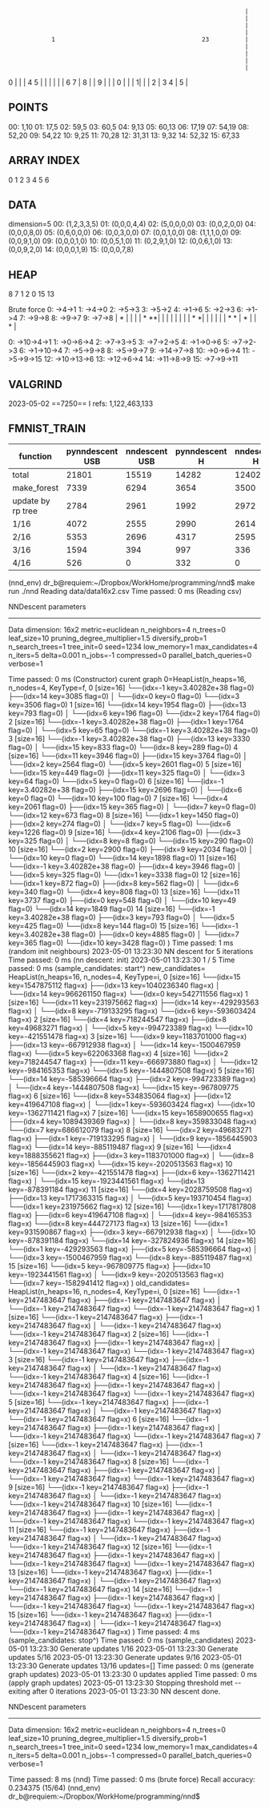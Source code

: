                                                                       |
                                                                      |
                                                                      |
                                                                      |
                1                                         23          |
                                                                      |
                                                                      |
                                                                      |
                                                                      |
0                                                                     |
                                                                      |
                                                                      |
        4                                                  5          |
                                                                      |
                                                                      |
                                                                      |
                                                                      |
                                                                      |
                6                                    7                |
                                                   8                  |
                                                                      |
                                                     9                |
                                                                      |
                                                                      |
        0                                                             |
                                                                      |
                                                                      |
                                                                     1|
                                                                      |
                                                                      |
                              2                                       |
        3                                          4                  |
                                                                  5   |

POINTS
------
00: 1,10
01: 17,5
02: 59,5
03: 60,5
04: 9,13
05: 60,13
06: 17,19
07: 54,19
08: 52,20
09: 54,22
10: 9,25
11: 70,28
12: 31,31
13: 9,32
14: 52,32
15: 67,33


ARRAY INDEX
-----------
0
1   2
3   4   5   6

DATA
----
dimension=5
00: (1,2,3,3,5)
01: (0,0,0,4,4)
02: (5,0,0,0,0)
03: (0,0,2,0,0)
04: (0,0,0,8,0)
05: (0,6,0,0,0)
06: (0,0,3,0,0)
07: (0,0,1,0,0)
08: (1,1,1,0,0)
09: (0,0,9,1,0)
09: (0,0,0,1,0)
10: (0,0,5,1,0)
11: (0,2,9,1,0)
12: (0,0,6,1,0)
13: (0,0,9,2,0)
14: (0,0,0,1,9)
15: (0,0,0,7,8)

HEAP
----
8
7   1
2   0   15  13


Brute force
0: ->4->1
1: ->4->0
2: ->5->3
3: ->5->2
4: ->1->6
5: ->2->3
6: ->1->4
7: ->9->8
8: ->9->7
9: ->7->8
                                                             |
          *                                                  |
                                                             |
                                                             |
                                                             |
                 *                                         **|
                                                             |
                                                             |
                                                             |
                                                             |
                                                             |
                                                             |
                                                             |
         *                                                  *|
                                                             |
                                                             |
                                                             |
                                                             |
                                                             |
                 *                                    *      |
                                                    *        |
                                                             |
                                                      *      |

0: ->10->4->1
1: ->0->6->4
2: ->7->3->5
3: ->7->2->5
4: ->1->0->6
5: ->7->2->3
6: ->1->10->4
7: ->5->9->8
8: ->5->9->7
9: ->14->7->8
10: ->0->6->4
11: ->5->9->15
12: ->10->13->6
13: ->12->6->4
14: ->11->8->9
15: ->7->9->11

VALGRIND
--------
2023-05-02 ==7250== I   refs:      1,122,463,133

FMNIST_TRAIN
------------

function          | pynndescent USB | nndescent USB | pynndescent H | nndescent H |
------------------|-----------------|---------------|---------------|-------------|
total             | 21801           | 15519         | 14282         | 12402       |
make_forest       | 7339            | 6294          | 3654          | 3500        |
update by rp tree | 2784            | 2961          | 1992          | 2972        |
1/16              | 4072            | 2555          | 2990          | 2614        |
2/16              | 5353            | 2696          | 4317          | 2595        |
3/16              | 1594            | 394           | 997           | 336         |
4/16              | 526             | 0             | 332           | 0           |



(nnd_env) dr_b@requiem:~/Dropbox/WorkHome/programming/nnd$ make run
./nnd
Reading data/data16x2.csv
Time passed: 0 ms (Reading csv)

NNDescent parameters
********************
Data dimension: 16x2
metric=euclidean
n_neighbors=4
n_trees=0
leaf_size=10
pruning_degree_multiplier=1.5
diversify_prob=1
n_search_trees=1
tree_init=0
seed=1234
low_memory=1
max_candidates=4
n_iters=5
delta=0.001
n_jobs=-1
compressed=0
parallel_batch_queries=0
verbose=1

Time passed: 0 ms (Constructor)
curent graph 0=HeapList(n_heaps=16, n_nodes=4, KeyType=f,
    0 [size=16]
    └──(idx=-1 key=3.40282e+38 flag=0)
        ├──(idx=14 key=3085 flag=0)
        │   └──(idx=0 key=0 flag=0)
        └──(idx=3 key=3506 flag=0)
    1 [size=16]
    └──(idx=14 key=1954 flag=0)
        ├──(idx=13 key=793 flag=0)
        │   └──(idx=6 key=196 flag=0)
        └──(idx=2 key=1764 flag=0)
    2 [size=16]
    └──(idx=-1 key=3.40282e+38 flag=0)
        ├──(idx=1 key=1764 flag=0)
        │   └──(idx=5 key=65 flag=0)
        └──(idx=-1 key=3.40282e+38 flag=0)
    3 [size=16]
    └──(idx=-1 key=3.40282e+38 flag=0)
        ├──(idx=13 key=3330 flag=0)
        │   └──(idx=15 key=833 flag=0)
        └──(idx=8 key=289 flag=0)
    4 [size=16]
    └──(idx=11 key=3946 flag=0)
        ├──(idx=15 key=3764 flag=0)
        │   └──(idx=2 key=2564 flag=0)
        └──(idx=5 key=2601 flag=0)
    5 [size=16]
    └──(idx=15 key=449 flag=0)
        ├──(idx=11 key=325 flag=0)
        │   └──(idx=3 key=64 flag=0)
        └──(idx=5 key=0 flag=0)
    6 [size=16]
    └──(idx=-1 key=3.40282e+38 flag=0)
        ├──(idx=15 key=2696 flag=0)
        │   └──(idx=6 key=0 flag=0)
        └──(idx=10 key=100 flag=0)
    7 [size=16]
    └──(idx=4 key=2061 flag=0)
        ├──(idx=15 key=365 flag=0)
        │   └──(idx=7 key=0 flag=0)
        └──(idx=12 key=673 flag=0)
    8 [size=16]
    └──(idx=1 key=1450 flag=0)
        ├──(idx=2 key=274 flag=0)
        │   └──(idx=7 key=5 flag=0)
        └──(idx=6 key=1226 flag=0)
    9 [size=16]
    └──(idx=4 key=2106 flag=0)
        ├──(idx=3 key=325 flag=0)
        │   └──(idx=8 key=8 flag=0)
        └──(idx=15 key=290 flag=0)
    10 [size=16]
    └──(idx=2 key=2900 flag=0)
        ├──(idx=9 key=2034 flag=0)
        │   └──(idx=10 key=0 flag=0)
        └──(idx=14 key=1898 flag=0)
    11 [size=16]
    └──(idx=-1 key=3.40282e+38 flag=0)
        ├──(idx=4 key=3946 flag=0)
        │   └──(idx=5 key=325 flag=0)
        └──(idx=1 key=3338 flag=0)
    12 [size=16]
    └──(idx=1 key=872 flag=0)
        ├──(idx=8 key=562 flag=0)
        │   └──(idx=6 key=340 flag=0)
        └──(idx=4 key=808 flag=0)
    13 [size=16]
    └──(idx=11 key=3737 flag=0)
        ├──(idx=0 key=548 flag=0)
        │   └──(idx=10 key=49 flag=0)
        └──(idx=14 key=1849 flag=0)
    14 [size=16]
    └──(idx=-1 key=3.40282e+38 flag=0)
        ├──(idx=3 key=793 flag=0)
        │   └──(idx=5 key=425 flag=0)
        └──(idx=8 key=144 flag=0)
    15 [size=16]
    └──(idx=-1 key=3.40282e+38 flag=0)
        ├──(idx=0 key=4885 flag=0)
        │   └──(idx=7 key=365 flag=0)
        └──(idx=10 key=3428 flag=0)
)
Time passed: 1 ms (random init neighbours)
2023-05-01 13:23:30 NN descent for 5 iterations
Time passed: 0 ms (nn descent: init)
2023-05-01 13:23:30     1  /  5
Time passed: 0 ms (sample_candidates: start^)
new_candidates=
HeapList(n_heaps=16, n_nodes=4, KeyType=i,
    0 [size=16]
    └──(idx=15 key=1547875112 flag=x)
        ├──(idx=13 key=1040236340 flag=x)
        │   └──(idx=14 key=966261150 flag=x)
        └──(idx=0 key=542711556 flag=x)
    1 [size=16]
    └──(idx=11 key=231975662 flag=x)
        ├──(idx=14 key=-429293563 flag=x)
        │   └──(idx=8 key=-719133295 flag=x)
        └──(idx=6 key=-593603424 flag=x)
    2 [size=16]
    └──(idx=4 key=718244547 flag=x)
        ├──(idx=8 key=49683271 flag=x)
        │   └──(idx=5 key=-994723389 flag=x)
        └──(idx=10 key=-421551478 flag=x)
    3 [size=16]
    └──(idx=9 key=1183701000 flag=x)
        ├──(idx=13 key=-667912938 flag=x)
        │   └──(idx=14 key=-1500467959 flag=x)
        └──(idx=5 key=622063368 flag=x)
    4 [size=16]
    └──(idx=2 key=718244547 flag=x)
        ├──(idx=11 key=-666973880 flag=x)
        │   └──(idx=12 key=-984165353 flag=x)
        └──(idx=5 key=-1444807508 flag=x)
    5 [size=16]
    └──(idx=14 key=-585396664 flag=x)
        ├──(idx=2 key=-994723389 flag=x)
        │   └──(idx=4 key=-1444807508 flag=x)
        └──(idx=15 key=-967809775 flag=x)
    6 [size=16]
    └──(idx=8 key=534835064 flag=x)
        ├──(idx=12 key=419647108 flag=x)
        │   └──(idx=1 key=-593603424 flag=x)
        └──(idx=10 key=-1362711421 flag=x)
    7 [size=16]
    └──(idx=15 key=1658900655 flag=x)
        ├──(idx=4 key=1089439369 flag=x)
        │   └──(idx=8 key=359833048 flag=x)
        └──(idx=7 key=686612079 flag=x)
    8 [size=16]
    └──(idx=2 key=49683271 flag=x)
        ├──(idx=1 key=-719133295 flag=x)
        │   └──(idx=9 key=-1856445903 flag=x)
        └──(idx=14 key=-885119487 flag=x)
    9 [size=16]
    └──(idx=4 key=1888355621 flag=x)
        ├──(idx=3 key=1183701000 flag=x)
        │   └──(idx=8 key=-1856445903 flag=x)
        └──(idx=15 key=-2020513563 flag=x)
    10 [size=16]
    └──(idx=2 key=-421551478 flag=x)
        ├──(idx=6 key=-1362711421 flag=x)
        │   └──(idx=15 key=-1923441561 flag=x)
        └──(idx=13 key=-878391184 flag=x)
    11 [size=16]
    └──(idx=4 key=2028759508 flag=x)
        ├──(idx=13 key=1717363315 flag=x)
        │   └──(idx=5 key=193710454 flag=x)
        └──(idx=1 key=231975662 flag=x)
    12 [size=16]
    └──(idx=1 key=1717817808 flag=x)
        ├──(idx=6 key=419647108 flag=x)
        │   └──(idx=4 key=-984165353 flag=x)
        └──(idx=8 key=444727173 flag=x)
    13 [size=16]
    └──(idx=1 key=931590867 flag=x)
        ├──(idx=3 key=-667912938 flag=x)
        │   └──(idx=10 key=-878391184 flag=x)
        └──(idx=14 key=-327824936 flag=x)
    14 [size=16]
    └──(idx=1 key=-429293563 flag=x)
        ├──(idx=5 key=-585396664 flag=x)
        │   └──(idx=3 key=-1500467959 flag=x)
        └──(idx=8 key=-885119487 flag=x)
    15 [size=16]
    └──(idx=5 key=-967809775 flag=x)
        ├──(idx=10 key=-1923441561 flag=x)
        │   └──(idx=9 key=-2020513563 flag=x)
        └──(idx=7 key=-1582941412 flag=x)
)
 old_candidates=
HeapList(n_heaps=16, n_nodes=4, KeyType=i,
    0 [size=16]
    └──(idx=-1 key=2147483647 flag=x)
        ├──(idx=-1 key=2147483647 flag=x)
        │   └──(idx=-1 key=2147483647 flag=x)
        └──(idx=-1 key=2147483647 flag=x)
    1 [size=16]
    └──(idx=-1 key=2147483647 flag=x)
        ├──(idx=-1 key=2147483647 flag=x)
        │   └──(idx=-1 key=2147483647 flag=x)
        └──(idx=-1 key=2147483647 flag=x)
    2 [size=16]
    └──(idx=-1 key=2147483647 flag=x)
        ├──(idx=-1 key=2147483647 flag=x)
        │   └──(idx=-1 key=2147483647 flag=x)
        └──(idx=-1 key=2147483647 flag=x)
    3 [size=16]
    └──(idx=-1 key=2147483647 flag=x)
        ├──(idx=-1 key=2147483647 flag=x)
        │   └──(idx=-1 key=2147483647 flag=x)
        └──(idx=-1 key=2147483647 flag=x)
    4 [size=16]
    └──(idx=-1 key=2147483647 flag=x)
        ├──(idx=-1 key=2147483647 flag=x)
        │   └──(idx=-1 key=2147483647 flag=x)
        └──(idx=-1 key=2147483647 flag=x)
    5 [size=16]
    └──(idx=-1 key=2147483647 flag=x)
        ├──(idx=-1 key=2147483647 flag=x)
        │   └──(idx=-1 key=2147483647 flag=x)
        └──(idx=-1 key=2147483647 flag=x)
    6 [size=16]
    └──(idx=-1 key=2147483647 flag=x)
        ├──(idx=-1 key=2147483647 flag=x)
        │   └──(idx=-1 key=2147483647 flag=x)
        └──(idx=-1 key=2147483647 flag=x)
    7 [size=16]
    └──(idx=-1 key=2147483647 flag=x)
        ├──(idx=-1 key=2147483647 flag=x)
        │   └──(idx=-1 key=2147483647 flag=x)
        └──(idx=-1 key=2147483647 flag=x)
    8 [size=16]
    └──(idx=-1 key=2147483647 flag=x)
        ├──(idx=-1 key=2147483647 flag=x)
        │   └──(idx=-1 key=2147483647 flag=x)
        └──(idx=-1 key=2147483647 flag=x)
    9 [size=16]
    └──(idx=-1 key=2147483647 flag=x)
        ├──(idx=-1 key=2147483647 flag=x)
        │   └──(idx=-1 key=2147483647 flag=x)
        └──(idx=-1 key=2147483647 flag=x)
    10 [size=16]
    └──(idx=-1 key=2147483647 flag=x)
        ├──(idx=-1 key=2147483647 flag=x)
        │   └──(idx=-1 key=2147483647 flag=x)
        └──(idx=-1 key=2147483647 flag=x)
    11 [size=16]
    └──(idx=-1 key=2147483647 flag=x)
        ├──(idx=-1 key=2147483647 flag=x)
        │   └──(idx=-1 key=2147483647 flag=x)
        └──(idx=-1 key=2147483647 flag=x)
    12 [size=16]
    └──(idx=-1 key=2147483647 flag=x)
        ├──(idx=-1 key=2147483647 flag=x)
        │   └──(idx=-1 key=2147483647 flag=x)
        └──(idx=-1 key=2147483647 flag=x)
    13 [size=16]
    └──(idx=-1 key=2147483647 flag=x)
        ├──(idx=-1 key=2147483647 flag=x)
        │   └──(idx=-1 key=2147483647 flag=x)
        └──(idx=-1 key=2147483647 flag=x)
    14 [size=16]
    └──(idx=-1 key=2147483647 flag=x)
        ├──(idx=-1 key=2147483647 flag=x)
        │   └──(idx=-1 key=2147483647 flag=x)
        └──(idx=-1 key=2147483647 flag=x)
    15 [size=16]
    └──(idx=-1 key=2147483647 flag=x)
        ├──(idx=-1 key=2147483647 flag=x)
        │   └──(idx=-1 key=2147483647 flag=x)
        └──(idx=-1 key=2147483647 flag=x)
)
Time passed: 4 ms (sample_candidates: stop^)
Time passed: 0 ms (sample_candidates)
2023-05-01 13:23:30             Generate updates 1/16
2023-05-01 13:23:30             Generate updates 5/16
2023-05-01 13:23:30             Generate updates 9/16
2023-05-01 13:23:30             Generate updates 13/16
updates=[]
Time passed: 0 ms (generate graph updates)
2023-05-01 13:23:30             0 updates applied
Time passed: 0 ms (apply graph updates)
2023-05-01 13:23:30 Stopping threshold met -- exiting after 0 iterations
2023-05-01 13:23:30 NN descent done.

NNDescent parameters
********************
Data dimension: 16x2
metric=euclidean
n_neighbors=4
n_trees=0
leaf_size=10
pruning_degree_multiplier=1.5
diversify_prob=1
n_search_trees=1
tree_init=0
seed=1234
low_memory=1
max_candidates=4
n_iters=5
delta=0.001
n_jobs=-1
compressed=0
parallel_batch_queries=0
verbose=1

Time passed: 8 ms (nnd)
Time passed: 0 ms (brute force)
Recall accuracy: 0.234375 (15/64)
(nnd_env) dr_b@requiem:~/Dropbox/WorkHome/programming/nnd$

